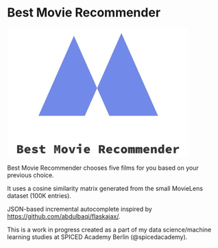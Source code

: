 # Best Movie Recommender
![Image](/static/bmr_logo.jpg?raw=true)

Best Movie Recommender chooses five films for you based on your previous choice.

It uses a cosine similarity matrix generated from the small MovieLens dataset (100K entries).

JSON-based incremental autocomplete inspired by https://github.com/abdulbaqi/flaskajax/.

This is a work in progress created as a part of my data science/machine learning studies at SPICED Academy Berlin (@spicedacademy).

